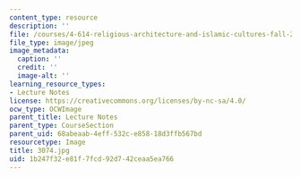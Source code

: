 ```yaml
---
content_type: resource
description: ''
file: /courses/4-614-religious-architecture-and-islamic-cultures-fall-2002/1b247f32e81f7fcd92d742ceaa5ea766_3074.jpg
file_type: image/jpeg
image_metadata:
  caption: ''
  credit: ''
  image-alt: ''
learning_resource_types:
- Lecture Notes
license: https://creativecommons.org/licenses/by-nc-sa/4.0/
ocw_type: OCWImage
parent_title: Lecture Notes
parent_type: CourseSection
parent_uid: 68abeaab-4eff-532c-e858-18d3ffb567bd
resourcetype: Image
title: 3074.jpg
uid: 1b247f32-e81f-7fcd-92d7-42ceaa5ea766
---
```

